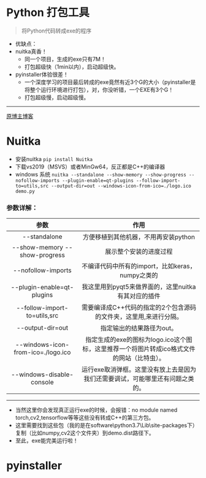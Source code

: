 # Python 打包工具
> 将Python代码转成exe的程序

- 优缺点：
- nuitka真香！
  - 同一个项目，生成的exe只有7M！
  - 打包超级快（1min以内），启动超级快。
- pyinstaller体验很差！
  - 一个深度学习的项目最后转成的exe竟然有近3个G的大小（pyinstaller是将整个运行环境进行打包），对，你没听错，一个EXE有3个G！
  - 打包超级慢，启动超级慢。

--- 

[原博主博客](https://www.lixiaofei2yy.website/python%E7%9A%84%E6%89%93%E5%8C%85%E7%A5%9E%E5%99%A8nuitka)
# Nuitka
- 安装nuitka
`pip install Nuitka`
- 下载vs2019（MSVS）或者MinGw64，反正都是C++的编译器
- windows 系统
`nuitka --standalone --show-memory --show-progress --nofollow-imports --plugin-enable=qt-plugins --follow-import-to=utils,src --output-dir=out --windows-icon-from-ico=./logo.ico demo.py`

### 参数详解：
|   参数     |    作用 | 
| :--------: | :--------:| 
| --standalone | 方便移植到其他机器，不用再安装python|
| --show-memory --show-progress |展示整个安装的进度过程 |
|--nofollow-imports | 不编译代码中所有的import，比如keras，numpy之类的|
| --plugin-enable=qt-plugins  |我这里用到pyqt5来做界面的，这里nuitka有其对应的插件|
|--follow-import-to=utils,src|需要编译成C++代码的指定的2个包含源码的文件夹，这里用,来进行分隔。|
|--output-dir=out|指定输出的结果路径为out。|
|--windows-icon-from-ico=./logo.ico|指定生成的exe的图标为logo.ico这个图标，这里推荐一个将图片转成ico格式文件的网站（比特虫）。|
|--windows-disable-console|运行exe取消弹框。这里没有放上去是因为我们还需要调试，可能哪里还有问题之类的。|

---

- 当然这里你会发现真正运行exe的时候，会报错：no module named torch,cv2,tensorflow等等这些没有转成C++的第三方包。
- 这里需要找到这些包（我的是在software\python3.7\Lib\site-packages下）复制（比如numpy,cv2这个文件夹）到demo.dist路径下。
- 至此，exe能完美运行啦！
# pyinstaller
